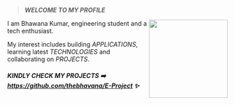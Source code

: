 > ***WELCOME TO MY PROFILE***
<img align="right" src="https://c.tenor.com/Bpv9wTLKMskAAAAM/computer-nerds.gif" height="180px" style="max-width:100%;">

I am Bhawana Kumar, engineering student and a tech enthusiast. 

My interest includes building *APPLICATIONS*, learning latest *TECHNOLOGIES* and collaborating on *PROJECTS*.

##### KINDLY CHECK MY PROJECTS ➡️ https://github.com/thebhavana/E-Project ✨





